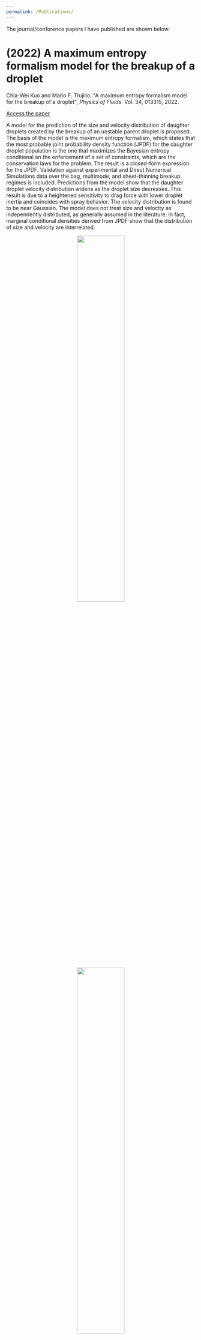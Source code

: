 ```yaml
---
permalink: /Publications/
---
```


The journal/conference papers I have published are shown below.  


# (2022) A maximum entropy formalism model for the breakup of a droplet
Chia-Wei Kuo and Mario F. Trujillo, "A maximum entropy formalism model for the breakup of a droplet", <i>Physics of Fluids</i>. Vol. 34, 013315, 2022.

[Access the paper](https://aip.scitation.org/doi/10.1063/5.0076910)

A model for the prediction of the size and velocity distribution of daughter droplets created by the breakup of an unstable parent droplet is proposed. The basis of the model is the maximum entropy formalism, which states that the most probable joint probability density function (JPDF) for the daughter droplet population is the one that maximizes the Bayesian entropy conditional on the enforcement of a set of constraints, which are the conservation laws for the problem. The result is a closed-form expression for the JPDF. Validation against experimental and Direct Numerical Simulations data over the bag, multimode, and sheet-thinning breakup regimes is included. Predictions from the model show that the daughter droplet velocity distribution widens as the droplet size decreases. This result is due to a heightened sensitivity to drag force with lower droplet inertia and coincides with spray behavior. The velocity distribution is found to be near Gaussian. The model does not treat size and velocity as independently distributed, as generally assumed in the literature. In fact, marginal conditional densities derived from JPDF show that the distribution of size and velocity are interrelated.


<p align="center">
<img src='https://github.com/ChiaWeiKuo/chiaweikuo.github.io/blob/master/images/breakUp1.png' width="50%">
<img src='https://github.com/ChiaWeiKuo/chiaweikuo.github.io/blob/master/images/breakUp2.png' width="50%">
</p>


&nbsp;
&nbsp;

---


# (2021) An analysis of the performance enhancement with adaptive mesh refinement for spray problems
Chia-Wei Kuo and Mario F. Trujillo, "An analysis of the performance enhancement with adaptive mesh refinement for spray problems", <i>International Journal of Multiphase Flow</i>. Vol. 140, 103615, 2021.

[Access the paper](https://www.sciencedirect.com/science/article/abs/pii/S030193222100063X?via%3Dihub)

Adaptive mesh refinement (AMR) provides an attractive means of significantly reducing computational costs while simultaneously maintaining a high degree of fidelity in regions of the domain requiring it. In the present work, an analysis of the performance of AMR supported by simulations is undertaken for liquid injection and spray formation problems. These problems are particularly challenging from a computational cost perspective since the associated interfacial area typically grows by orders of magnitude, leading to similar growth in the number of highly refined cells. While this increase in cell numbers directly contributes to a declining performance for AMR, a second less obvious factor is the decaying trend for the cell-based speedup...

<p align="center">
<img src='https://phxiranter.github.io/chiaweikuo.github.io/images/AMR_1.png' width="75%">
<img src='https://phxiranter.github.io/chiaweikuo.github.io/images/AMR_2.png' width="50%">
</p>


&nbsp;
&nbsp;

---

# (2020) A maximum-entropy-formalism for secondary droplet nreakup
Chia-Wei Kuo and Mario F. Trujillo, "A maximum-entropy-formalism for secondary droplet nreakup", <i>ILASS-Americas Annual Conference on Liquid Atomization and Spray Systems</i>. 2020.

[Access the paper](https://phxiranter.github.io/chiaweikuo.github.io/publications/2020-breakUp.pdf)

In Lagrangian-Eulerian spray simulations, the secondary breakup of the atomized droplets is typically han- dled by an atomization model, such as the Kelvin-Helmholtz Rayleigh-Taylor model or the Taylor Analogy Breakup model . This problem is revisited in this paper by imposing a joint probability density function (JPDF) over the size and velocity spaces of the droplets and enforcing the conservation constraints of mass, momentum, and energy. Five different models are proposed and tested. In the first three models, the size distribution is given in the form of the Nukiyama-Tanasawa, diameter-dependent Rosin-Rammler, and mass-dependent Rosin-Rammler distri- butions. For droplet velocity, a Dirac delta function centered on the parent droplet is assumed. The results show poor agreement with the experimental measurements. The next two models are based on the Maximum Entropy Methodology (MEM), which is contingent upon maximizing the Shannon entropy of the JPDF. In the first MEM model, the MEM is only applied to the size distribution while the velocity distribution is assumed to be a Dirac delta function. In the second MEM model, the size and velocity distributions are assumed to be fully coupled. Only the second MEM model agrees with the experimental measurements over a wide range of Weber numbers. Also, the second MEM model confirms the expected trend of a reduction of droplet size as the degree of droplet breakup intensity increases.

<p align="center">
<img src='https://phxiranter.github.io/chiaweikuo.github.io/images/2020-breakUp-1.png' width="45%">
<img src='https://phxiranter.github.io/chiaweikuo.github.io/images/2020-breakUp-2.png' width="45%">
</p>


&nbsp;
&nbsp;

---

# (2019)  Evaluation and validation of large-eddy simulation sub-grid spray dispersion models using high-fidelity volume-of-fluid simulation data and engine combustion network experimental data
Chi-Wei Tsang, Chia-Wei Kuo, Mario Trujillo, Christopher Rutland, "Evaluation and validation of large-eddy simulation sub-grid spray dispersion models using high-fidelity volume-of-fluid simulation data and engine combustion network experimental data," <i>International Journal of Engine Research</i>. Vol. 20(6), pg. 583-605, 2019.

[Access the paper](https://phxiranter.github.io/chiaweikuo.github.io/files/2018-Tsang-IJER.pdf)

A sub-grid model accounting for the interaction of spray and sub-grid turbulence was developed and tested. The model predicts the sub-grid scale dispersion velocity used for calculating the slip velocity in Lagrangian–Eulerian Large-eddy simulation spray models. The dispersion velocity is assumed to be decomposed into a deterministic and a stochastic part, and it is updated in every turbulence correlation time for each computational parcel. The model was validated against two datasets: volume-of-fluid simulations and Engine Combustion Network experiments. The volume-of-fluid data showed that dispersion velocities at the centerline are anisotropic. This qualitative feature is well captured by the current model. For the Engine Combustion Network Spray A cases, it was found that sub-grid scale dispersion has profound impact on the prediction of the spatial distribution of liquid mass. Neglecting the sub-grid scale dispersion model results in underprediction of the width of the lateral projected liquid mass density profiles. Also, the prediction of the projected liquid mass density is sensitive to the two model constants determining the sub-grid scale dispersion velocity magnitude and turbulence time scale. However, the predictions of resolved gas-phase statistics are relatively insensitive to different sub-grid scale dispersion model setups. The primary reason for this was investigated. It was found that the motion of high-momentum liquid blobs in the near-nozzle region leading to air entrainment and subsequent gas jet development is minimally influenced by sub-grid scale dispersion. The importance of sub-grid scale dispersion inversely correlates with drag force magnitude: the larger the drag force, the less critical the sub-grid scale dispersion. Moving further downstream, quasi-equilibrium between the two phases is established, resulting in relatively small slip velocity and drag force.

<p align="center">
<img src='https://phxiranter.github.io/chiaweikuo.github.io/images/IJER-1.png' width="80%">
<img src='https://phxiranter.github.io/chiaweikuo.github.io/images/IJER-2.png' width="80%">
</p>

&nbsp;
&nbsp;

---

# (2018)  Benefits of AMR for Atomization Calculations
Chia-Wei Kuo and Mario Trujillo, "Benefits of AMR for Atomization Calculations," <i>ICLASS 2018, 14th Triennial International Conference on Liquid Atomization and Spray Systems</i>. 2018.


[Access the paper](https://phxiranter.github.io/chiaweikuo.github.io/files/2018-CFD.pdf)

Adaptive mesh refinement (AMR) has been introduced as an attractive means of significantly improving com- putational efficiency for a variety of two-phase flow problems. In the current study, the benefits of AMR are investigated for the case of liquid jet atomization. The evaluation consists of a systematic analysis of results from the interDymFoam (AMR octree) and interFoam (static octree) codes, both of which form part of the family of solvers distributed within the open source OpenFOAM C++ Toolbox. The two-phase flow treatment is based on an algebraic VoF methodology. As a preliminary set of exercises, cases for pure advection, stationary wave dynamics, and Rayleigh-Plateau breakup of a cylindrical liquid element are considered. The results from these exercises confirm the expected trend of higher numerical efficiency in AMR, while still retaining essen- tially the same level of accuracy as the fixed embedded mesh solutions. However, for the liquid jet atomization, the behavior is a bit more complicated. First, at lower levels of Weber number, we observe a similar trend as the preliminary exercises. At higher Weber numbers, due to a noticeable increase in interfacial area density, sub- stantial inhomogeneities are formed in the underlying grids yielding slower solutions of pressure Poisson equa- tion, thereby potentially offsetting the benefits of this approach. In fact, at much higher Weber numbers, for instance, those pertaining to Diesel injection, the results suggest that a fixed embedded mesh would provide better computational efficiency. However, this conclusion depends on the target lowest level of numerical resolution, Δxmin. The current work shows how the efficiency of AMR suffers from increasing interfacial area density, and how this can be alleviated via a decrease in Δxmin. Various test cases are presented to illustrate this effect.

<p align="center">
<img src='https://phxiranter.github.io/chiaweikuo.github.io/images/2018-CFD-figure.png' width="100%">
</p>


&nbsp;
&nbsp;

---



# (2015) In-situ measurements of solar diffuse fraction in southern Taiwan
Chia-Wei Kuo and Keh-Chin Chang, "In-situ measurements of solar diffuse fraction in southern Taiwan", <i>Journal of the Chinese Institute of Engineers</i>. Vol. 38(6), pg. 723-730, 2015.

[Access the paper](https://www.tandfonline.com/doi/abs/10.1080/02533839.2015.1016880?journalCode=tcie20)

Information on diffuse fraction is vital for solar energy applications using concentrating techniques such as concentrating photovoltaic and concentrating solar power. To provide this information for Taiwan, in situ measurements of solar diffuse fraction have been conducted at the Kuei-Jen campus of the National Cheng Kung University, Tainan since 2011. Calculations of the daily, monthly, and annual average diffuse fractions were made with five various sunshine durations centered at the solar noon in the years of 2011 and 2012. It was found that the mean value of annual diffuse fractions of these two years counting from sunrise to sunset is 0.543, while this value is reduced, to a small extent (<6%), with use of shorter duration in the calculation. A more confident information of diffuse fraction in Taiwan remains to be made through use of a database of a typical meteorological year, which is as yet unavailable.

<p align="center">
<img src='https://phxiranter.github.io/chiaweikuo.github.io/images/JCIE-2.png' width="50%">
<img src='https://phxiranter.github.io/chiaweikuo.github.io/images/JCIE-1.png' width="50%">
</p>


&nbsp;
&nbsp;

---

# (2015) Fin designs of TEFC motor heat dissipation enhancement
Chia-Wei Kuo and Mei-Jiau Huang, "Fin designs of TEFC motor heat dissipation enhancement", <i>The 22th National Computational Fluid Dynamics Conference, New Taipei City, Taiwan</i>. 2015.

[Access the paper](https://phxiranter.github.io/chiaweikuo.github.io/publications/2015-CFD.pdf)

Literature on the study of fins for heat transfer enhancement mainly focused on the low speed airflow for small electronic devices. For heat removal from large devices such as TEFC motors, studies were limited. In this work, several fin designs based on the dimensions of the TECO TEFC motor were attempted and studied numerically in use of the commercial software ANSYS. The simulation system consists of flat-plate fins periodically mounted on the frame and a wind shield; Fig.1 shows one period of the system. Cold air of 298K at speed Uin = 20m/s is directed into the flow channels between fins to cool the hot area maintained at 333K of the frame, which has an area of L X P . The remaining part of the frame is insulated. The RNG k-epsilon model was used, in conjunction with the standard wall function, to capture the turbulent effect. A 3D hybrid mesh composed of structured as well as unstructured grids was employed for spatial discretization. No-slip boundary conditions were imposed at all solid walls.

<p align="center">
<img src='https://phxiranter.github.io/chiaweikuo.github.io/images/2015-CFD-image.png' width="90%">
</p>


&nbsp;
&nbsp;


---

# (2014) Modeling the hourly solar diffuse fraction in Taiwan
Chia-Wei Kuo, Wen-Chey Chang, and Keh-Chin Chang, "Modeling the hourly solar diffuse fraction in Taiwan", <i> Renewable Energy</i>. Vol. 66, pg. 56-61, 2014.

[Access the paper](https://www.sciencedirect.com/science/article/abs/pii/S0960148113006605)

Using the data for global and diffuse radiation in Tainan, Taiwan, for the years of 2011 and 2012, respectively, four correlation models with five predictors: the hourly clearness index (kt), solar altitude, apparent solar time, daily clearness index and a measure of persistence of global radiation level, are constructed to relate the hourly diffuse fraction on a horizontal surface (d) to the clearness index. Two models use a single logistic equation for all kt values, Eqs. (6), (7), and the other two models use a set of piece-wise linear equations for four kt intervals, Eqs. (8), (9). The proposed models are compared respectively with the fourteen models available in the literature, in terms of the four statistical indicators: the mean bias error, the root-mean-square error, the t-statistic and the Bayesian Information Criterion, using the out-of-sample dataset for Tainan, Taiwan. It is concluded from the analysis that the proposed piece-wise linear models perform well in predicting the diffuse fraction, while the performances of the proposed logistic models are more case-dependent. Among those fourteen models considered in this study, the models developed by Erbs et al., Chandrasekaran and Kumar, and Boland et al. have competitive performances as the proposed piece-wise linear models do, when applying to the prediction of diffuse fraction in Tainan, Taiwan.

<p align="center">
<img src='https://phxiranter.github.io/chiaweikuo.github.io/images/Renewable-1.png' width="80%">
<img src='https://phxiranter.github.io/chiaweikuo.github.io/images/Renewable-2.png' width="100%">
</p>


&nbsp;
&nbsp;

---


# (2014) The design and optical analysis of compound parabolic collector
Chia-Wei Kuo, Pei-Shan Yen, Wen-Chey Chang, and Keh-Chin Chang, "The design and optical analysis of compound parabolic collector,"<i> Procedia Engineering</i>. Vol. 79, pg. 258-262, 2014.

[Access the paper](https://phxiranter.github.io/chiaweikuo.github.io/files/2014-CWK-Procedia-Engineer.pdf)

---
For various applications of solar thermal energy, the compound parabolic collector (CPC) is frequently used. To overcome the major limits of a traditional CPC, including a rapid increase in height for a larger aperture width and a low concentration ratio, a modified design was proposed in this paper. This research follows the recent study of Jadhav et al., which used only the region below the common focus of parabolas. Through optical analysis, a design modification was achieved by adjusting the vertical position of the receiver. From the results, setting the height of the receiver to 0.46 times the aperture width was found to permit a greater collection range of incident rays. In addition, a better method for evaluating the performance of the CPC was proposed using an intercept factor to account for the total reflection phenomenon caused by the receiver. By applying the approach to different cases of focal length, it was shown that the concentration ratio was not strongly affected by an increasing focal length owing to the low correlation between the concentration ratio and focal length.

<p align="center">
<img src='https://phxiranter.github.io/chiaweikuo.github.io/images/CPC-1.png' width="45%">
<img src='https://phxiranter.github.io/chiaweikuo.github.io/images/CPC-2.png' width="100%">
</p>


&nbsp;
&nbsp;

---

# (2014) Distribution of solar diffuse fraction in Taiwan
Chia-Wei Kuo, Wen-Chey Chang, and Keh-Chin Chan, "Distribution of solar diffuse fraction in Taiwan", <i> Energy Procedia</i>. Vol. 57, pg. 1120-1129, 2014.

[Access the paper](https://phxiranter.github.io/chiaweikuo.github.io/files/2014-CWK-Energy-Procedia.pdf)

A simple polynomial model of the sky clearness index as predictor was proposed in this paper, for estimating the hourly solar diffuse fractions in Taiwan. The error analysis was performed through two statistical indicators, the mean bias error and the root-mean-square error. The out of database validation was also made to confirm the model generality. Next, regressions between monthly averaged conditions and geographical parameters of places (latitude, longitude, and elevation above sea level) were discussed, using the model's estimates and the updated data sets of typical solar radiation year. Based on the results, diffuse fraction maps for two observation periods were presented in 1-km resolution via an aid of linear interpolation.

<p align="center">
<img src='https://phxiranter.github.io/chiaweikuo.github.io/images/Diffuse-Map.png' width="85%">
</p>


&nbsp;
&nbsp;

---


# (2013) Modeling of heat transfer in an industrial electric oven
Chia-Wei Kuo, Yu-Cheng Liu, and Wen-Chey Chang, "Modeling of heat transfer in an industrial electric oven", <i> The 20th National Computational Fluid Dynamics Conference, Nantou, Taiwan</i>. 2013.

[Access the paper](https://phxiranter.github.io/chiaweikuo.github.io/files/2013-CFD.pdf)

The thermal dissipation performance of an industrial electric oven is studied. It is shown from the experimental measurements that the temperature variations inside the oven can reach 20 K, which is determinantal to the thermal collection efficiency of the oven. We employ ANSYS Fluent to establish a 3D computational fluid dynamics (CFD) model to cope with the problem. The simulation results show that the poor thermal insulation at oven door slots is the main reason behind this uneven temperature distribution problem. A modified oven design is then proposed using the CFD model. Compared with the original design, a more uniform temperature distribution could be reached using the modified design.

<p align="center">
<img src='https://phxiranter.github.io/chiaweikuo.github.io/images/oven_design.png' width="60%">
</p>
